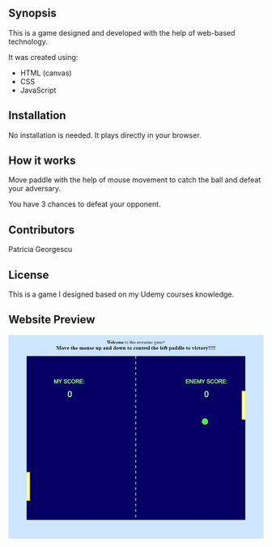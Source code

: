  
## Synopsis

This is a game designed and developed with the help of web-based technology.  

It was created using:

* HTML (canvas)
* CSS
* JavaScript

## Installation

No installation is needed. It plays directly in your browser.

## How it works

Move paddle with the help of mouse movement to catch the ball and defeat your adversary.  

You have 3 chances to defeat your opponent.


## Contributors

Patricia Georgescu

## License

This is a game I designed based on my Udemy courses knowledge.

## Website Preview

![Alt text](gamePreview.JPG?raw=true "Game Preview")